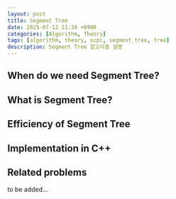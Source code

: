 ```yaml
---
layout: post
title: Segment Tree
date: 2025-07-12 21:34 +0900
categories: [Algorithm, Theory]
tags: [algorithm, theory, scpc, segment_tree, tree]
description: Segment Tree 알고리즘 설명
---
```


## When do we need Segment Tree?



## What is Segment Tree?



## Efficiency of Segment Tree



## Implementation in C++



## Related problems
to be added...

